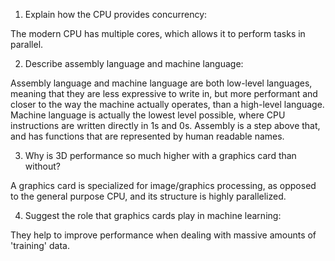 <!-- Answers to the Short Answer Essay Questions go here -->

1. Explain how the CPU provides concurrency:

The modern CPU has multiple cores, which allows it to perform tasks in parallel.

2. Describe assembly language and machine language:

Assembly language and machine language are both low-level languages, meaning that they are less expressive to write in, but more performant and closer to the way the machine actually operates, than a high-level language. Machine language is actually the lowest level possible, where CPU instructions are written directly in 1s and 0s. Assembly is a step above that, and has functions that are represented by human readable names.   

3. Why is 3D performance so much higher with a graphics card than without?

A graphics card is specialized for image/graphics processing, as opposed to the general purpose CPU, and its structure is highly parallelized.

4. Suggest the role that graphics cards play in machine learning:

They help to improve performance when dealing with massive amounts of 'training' data.
